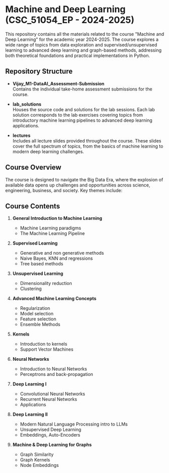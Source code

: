 # Machine and Deep Learning (CSC_51054_EP - 2024-2025)

This repository contains all the materials related to the course "Machine and Deep Learning" for the academic year 2024-2025. The course explores a wide range of topics from data exploration and supervised/unsupervised learning to advanced deep learning and graph-based methods, addressing both theoretical foundations and practical implementations in Python.

## Repository Structure

- **Vijay_M1-DataAI_Assessment-Submission**  
  Contains the individual take-home assessment submissions for the course.

- **lab_solutions**  
  Houses the source code and solutions for the lab sessions. Each lab solution corresponds to the lab exercises covering topics from introductory machine learning pipelines to advanced deep learning applications.

- **lectures**  
  Includes all lecture slides provided throughout the course. These slides cover the full spectrum of topics, from the basics of machine learning to modern deep learning challenges.

## Course Overview

The course is designed to navigate the Big Data Era, where the explosion of available data opens up challenges and opportunities across science, engineering, business, and society. Key themes include:

## Course Contents

1. **General Introduction to Machine Learning**
   - Machine Learning paradigms
   - The Machine Learning Pipeline

2. **Supervised Learning**
   - Generative and non generative methods
   - Naive Bayes, KNN and regressions
   - Tree based methods

3. **Unsupervised Learning**
   - Dimensionality reduction
   - Clustering 

4. **Advanced Machine Learning Concepts**
   - Regularization
   - Model selection
   - Feature selection
   - Ensemble Methods

5. **Kernels**
   - Introduction to kernels
   - Support Vector Machines

6. **Neural Networks**
   - Introduction to Neural Networks
   - Perceptrons and back-propagation

7. **Deep Learning I**
   - Convolutional Neural Networks
   - Recurrent Neural Networks
   - Applications

8. **Deep Learning II**
   - Modern Natural Language Processing intro to LLMs
   - Unsupervised Deep Learning
   - Embeddings, Auto-Encoders

9. **Machine & Deep Learning for Graphs**
   - Graph Similarity 
   - Graph Kernels 
   - Node Embeddings

